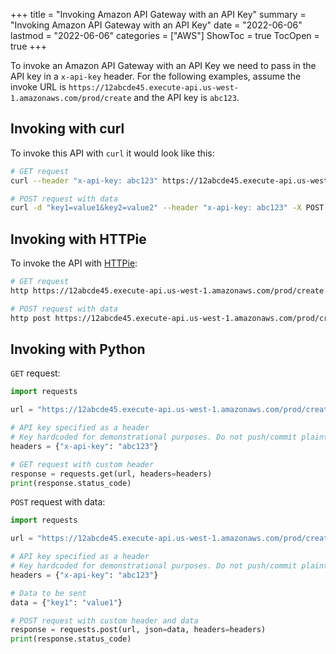 +++
title = "Invoking Amazon API Gateway with an API Key"
summary = "Invoking Amazon API Gateway with an API Key"
date = "2022-06-06"
lastmod = "2022-06-06"
categories = ["AWS"]
ShowToc = true
TocOpen = true
+++

To invoke an Amazon API Gateway with an API Key we need to pass in the API key in a `x-api-key` header.
For the following examples, assume the invoke URL is `https://12abcde45.execute-api.us-west-1.amazonaws.com/prod/create` and the API key is `abc123`.

## Invoking with curl
To invoke this API with `curl` it would look like this:

```sh
# GET request
curl --header "x-api-key: abc123" https://12abcde45.execute-api.us-west-1.amazonaws.com/prod/create
```

```sh
# POST request with data
curl -d "key1=value1&key2=value2" --header "x-api-key: abc123" -X POST https://12abcde45.execute-api.us-west-1.amazonaws.com/prod/create
```

## Invoking with HTTPie
To invoke the API with [HTTPie](https://httpie.io/):

```sh
# GET request
http https://12abcde45.execute-api.us-west-1.amazonaws.com/prod/create x-api-key:abc123
```

```sh
# POST request with data
http post https://12abcde45.execute-api.us-west-1.amazonaws.com/prod/create key1=value1 x-api-key:abc123

```

## Invoking with Python

`GET` request:

```python
import requests

url = "https://12abcde45.execute-api.us-west-1.amazonaws.com/prod/create"

# API key specified as a header
# Key hardcoded for demonstrational purposes. Do not push/commit plaintext keys!
headers = {"x-api-key": "abc123"}

# GET request with custom header
response = requests.get(url, headers=headers)
print(response.status_code)

```

`POST` request with data:

```python
import requests

url = "https://12abcde45.execute-api.us-west-1.amazonaws.com/prod/create"

# API key specified as a header
# Key hardcoded for demonstrational purposes. Do not push/commit plaintext keys!
headers = {"x-api-key": "abc123"}

# Data to be sent
data = {"key1": "value1"}

# POST request with custom header and data
response = requests.post(url, json=data, headers=headers)
print(response.status_code)

```

